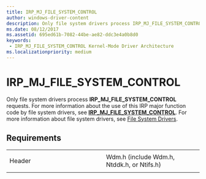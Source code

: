 ```yaml
---
title: IRP_MJ_FILE_SYSTEM_CONTROL
author: windows-driver-content
description: Only file system drivers process IRP_MJ_FILE_SYSTEM_CONTROL requests.
ms.date: 08/12/2017
ms.assetid: 695ed61b-7082-44be-ae82-ddc3e4a0b8d0
keywords:
 - IRP_MJ_FILE_SYSTEM_CONTROL Kernel-Mode Driver Architecture
ms.localizationpriority: medium
---
```


# IRP\_MJ\_FILE\_SYSTEM\_CONTROL


Only file system drivers process **IRP\_MJ\_FILE\_SYSTEM\_CONTROL** requests. For more information about the use of this IRP major function code by file system drivers, see [**IRP\_MJ\_FILE\_SYSTEM\_CONTROL**](https://msdn.microsoft.com/library/windows/hardware/ff548670). For more information about file system drivers, see [File System Drivers](https://msdn.microsoft.com/library/windows/hardware/ff540376).

Requirements
------------

<table>
<colgroup>
<col width="50%" />
<col width="50%" />
</colgroup>
<tbody>
<tr class="odd">
<td><p>Header</p></td>
<td>Wdm.h (include Wdm.h, Ntddk.h, or Ntifs.h)</td>
</tr>
</tbody>
</table>

 

 




